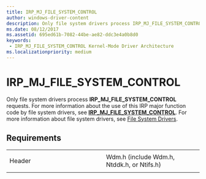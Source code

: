 ```yaml
---
title: IRP_MJ_FILE_SYSTEM_CONTROL
author: windows-driver-content
description: Only file system drivers process IRP_MJ_FILE_SYSTEM_CONTROL requests.
ms.date: 08/12/2017
ms.assetid: 695ed61b-7082-44be-ae82-ddc3e4a0b8d0
keywords:
 - IRP_MJ_FILE_SYSTEM_CONTROL Kernel-Mode Driver Architecture
ms.localizationpriority: medium
---
```


# IRP\_MJ\_FILE\_SYSTEM\_CONTROL


Only file system drivers process **IRP\_MJ\_FILE\_SYSTEM\_CONTROL** requests. For more information about the use of this IRP major function code by file system drivers, see [**IRP\_MJ\_FILE\_SYSTEM\_CONTROL**](https://msdn.microsoft.com/library/windows/hardware/ff548670). For more information about file system drivers, see [File System Drivers](https://msdn.microsoft.com/library/windows/hardware/ff540376).

Requirements
------------

<table>
<colgroup>
<col width="50%" />
<col width="50%" />
</colgroup>
<tbody>
<tr class="odd">
<td><p>Header</p></td>
<td>Wdm.h (include Wdm.h, Ntddk.h, or Ntifs.h)</td>
</tr>
</tbody>
</table>

 

 




